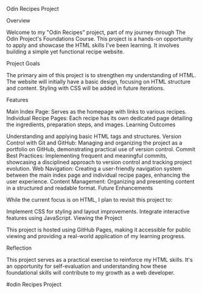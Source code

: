 Odin Recipes Project

Overview

Welcome to my "Odin Recipes" project, part of my journey through The Odin Project's Foundations Course. This project is a hands-on 
opportunity to apply and showcase the HTML skills I've been learning. It involves building a simple yet functional recipe website.

Project Goals

The primary aim of this project is to strengthen my understanding of HTML. The website will initially have a basic design, focusing on HTML 
structure and content. Styling with CSS will be added in future iterations.

Features

Main Index Page: Serves as the homepage with links to various recipes.
Individual Recipe Pages: Each recipe has its own dedicated page detailing the ingredients, preparation steps, and images.
Learning Outcomes

Understanding and applying basic HTML tags and structures.
Version Control with Git and GitHub: Managing and organizing the project as a portfolio on GitHub, demonstrating practical use of version 
control.
Commit Best Practices: Implementing frequent and meaningful commits, showcasing a disciplined approach to version control and tracking 
project evolution.
Web Navigation: Creating a user-friendly navigation system between the main index page and individual recipe pages, enhancing the user 
experience.
Content Management: Organizing and presenting content in a structured and readable format.
Future Enhancements

While the current focus is on HTML, I plan to revisit this project to:

Implement CSS for styling and layout improvements.
Integrate interactive features using JavaScript.
Viewing the Project

This project is hosted using GitHub Pages, making it accessible for public viewing and providing a real-world application of my learning 
progress.

Reflection

This project serves as a practical exercise to reinforce my HTML skills. It's an opportunity for self-evaluation and understanding how these 
foundational skills will contribute to my growth as a web developer.

#odin Recipes Project

